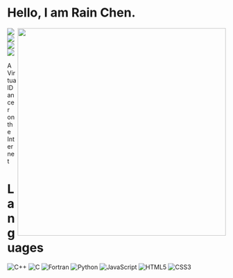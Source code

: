 # Hello, I am Rain Chen.

<img align="right" width="480px" src="https://github-readme-stats.vercel.app/api?username=Chen-Rain&show_icons=true&hide_title=false&title_color=9745f5&icon_color=9f4bff&text_color=000000&bg_color=DEG,99ccff,b0ccff,e5ccff,ffccff">

<p align="left">
    <a href=https://img.shields.io/badge/Using-macOS-99ccff><img src="https://img.shields.io/badge/Using-macOS-99ccff.svg"></a>
    <a href=https://img.shields.io/badge/Using-Linux-b9ccff><img src="https://img.shields.io/badge/Using-Linux-b9ccff.svg"></a>
    <a href=https://img.shields.io/badge/Using-Xcode-e5ccff><img src="https://img.shields.io/badge/Using-Xcode-e5ccff.svg"></a>
    <a href=https://img.shields.io/badge/Using-Visual_Studio_Code-ffccff><img src="https://img.shields.io/badge/Using-Visual_Studio_Code-ffccff.svg"></a>
</p>

A VirtualDancer on the Internet

# Languages

<p align="left">
    <img alt="C++" src="https://img.shields.io/badge/-C++-1C437E?style=flat&logo=CPLUSPLUS&logoColor=white"/>
    <img alt="C" src="https://img.shields.io/badge/-C-1C437E?style=flat&logo=C&logoColor=white"/>
    <img alt="Fortran" src="https://img.shields.io/badge/-Fortran-6C5090?style=flat&logo=Fortran&logoColor=white"/>
    <img alt="Python" src="https://img.shields.io/badge/-Python-456C93?style=flat&logo=Python&logoColor=white"/>
    <img alt="JavaScript" src="https://img.shields.io/badge/-JavaScript-F6DA5A?style=flat&logo=JavaScript&logoColor=white"/>
    <img alt="HTML5" src="https://img.shields.io/badge/-HTML5-C44F30?style=flat&logo=HTML5&logoColor=white"/>
    <img alt="CSS3" src="https://img.shields.io/badge/-CSS3-3860E7?style=flat&logo=CSS3&logoColor=white"/>
</p>
